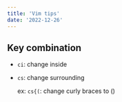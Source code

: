 ```yaml
---
title: 'Vim tips'
date: '2022-12-26'
---
```


## Key combination

- `ci`: change inside
- `cs`: change surrounding

  ex: `cs{(`: change curly braces to ()

